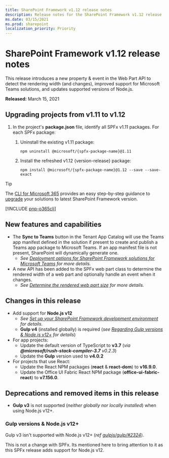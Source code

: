 ```yaml
---
title: SharePoint Framework v1.12 release notes
description: Release notes for the SharePoint Framework v1.12 release
ms.date: 03/15/2021
ms.prod: sharepoint
localization_priority: Priority
---
```

# SharePoint Framework v1.12 release notes

This release introduces a new property & event in the Web Part API to detect the rendering width (and changes), improved support for Microsoft Teams solutions, and updates supported versions of Node.js.

**Released:** March 15, 2021

## Upgrading projects from v1.11 to v1.12

1. In the project's **package.json** file, identify all SPFx v1.11 packages. For each SPFx package:
    1. Uninstall the existing v1.11 package:

        ```console
        npm uninstall @microsoft/{spfx-package-name}@1.11
        ```

    1. Install the refreshed v1.12 {version-release} package:

        ```console
        npm install @microsoft/{spfx-package-name}@1.12 --save --save-exact
        ```

> [!TIP]
> The [CLI for Microsoft 365](https://aka.ms/o365cli) provides an easy step-by-step guidance to [upgrade](https://pnp.github.io/cli-microsoft365/cmd/spfx/project/project-upgrade/) your solutions to latest SharePoint Framework version.

[!INCLUDE [pnp-o365cli](../../includes/snippets/open-source/pnp-o365cli.md)]

## New features and capabilities

- The **Sync to Teams** button in the Tenant App Catalog will use the Teams app manifest defined in the solution if present to create and publish a Teams app package to Microsoft Teams. If an app manifest file is not present, SharePoint will dynamically generate one.
  - *See [Deployment options for SharePoint Framework solutions for Microsoft Teams](deployment-spfx-teams-solutions.md) for more details.*
- A new API has been added to the SPFx web part class to determine the rendered width of a web part and optionally handle an event when it changes.
  - *See [Determine the rendered web part size](web-parts/basics/determine-web-part-width.md) for more details.*

## Changes in this release

- Add support for **Node.js v12**
  - *See [Set up your SharePoint Framework development environment](set-up-your-development-environment.md) for details.*
  - **Gulp v4** (installed globally) is required (*see [Regarding Gulp versions & Node.js v12+](#gulp-versions--nodejs-v12) for details*)
- For app projects:
  - Update the default version of TypeScript to **v3.7** (*via **@microsoft/rush-stack-compiler-3.7** v0.2.3*)
  - Update the **Gulp** version used to **v4.0.2**
- For projects that use React:
  - Update the React NPM packages (**react** & **react-dom**) to **v16.9.0**.
  - Update the Office UI Fabric React NPM package (**office-ui-fabric-react**) to **v7.156.0**.

## Deprecations and removed items in this release

- **Gulp v3** is not supported (*neither globally nor locally installed*) when using Node.js v12+.

### Gulp versions & Node.js v12+

Gulp v3 isn't supported with Node.js v12+ (*ref [gulpjs/gulp/#2324](https://github.com/gulpjs/gulp/issues/2324)*).

This is not a change with SPFx. Its mentioned here to bring attention to it as this SPFx release adds support for Node.js v12.
